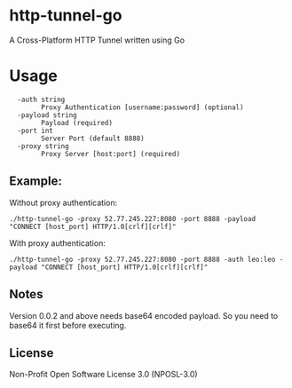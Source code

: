 # http-tunnel-go
A Cross-Platform HTTP Tunnel written using Go

# Usage
```
  -auth string
    	Proxy Authentication [username:password] (optional)
  -payload string
    	Payload (required)
  -port int
    	Server Port (default 8888)
  -proxy string
    	Proxy Server [host:port] (required)
```

## Example:
Without proxy authentication:

```./http-tunnel-go -proxy 52.77.245.227:8080 -port 8888 -payload "CONNECT [host_port] HTTP/1.0[crlf][crlf]"```

With proxy authentication:

```./http-tunnel-go -proxy 52.77.245.227:8080 -port 8888 -auth leo:leo -payload "CONNECT [host_port] HTTP/1.0[crlf][crlf]"```


## Notes
Version 0.0.2 and above needs base64 encoded payload. So you need to base64 it first before executing.

## License
Non-Profit Open Software License 3.0 (NPOSL-3.0)
